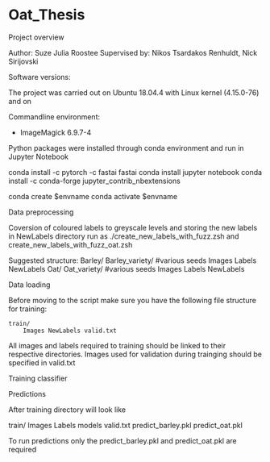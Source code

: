 # Oat_Thesis

Project overview



Author: Suze Julia Roostee
Supervised by: Nikos Tsardakos Renhuldt, Nick Sirijovski

Software versions:

The project was carried out on Ubuntu 18.04.4 with Linux kernel (4.15.0-76) 
and on 

Commandline environment:
- ImageMagick 6.9.7-4

Python packages were installed through conda environment and run in Jupyter Notebook

conda install -c pytorch -c fastai fastai
conda install jupyter notebook
conda install -c conda-forge jupyter_contrib_nbextensions 

conda create $envname 
conda activate $envname

Data preprocessing

Coversion of coloured labels to greyscale levels and storing the new labels in NewLabels directory
run as ./create_new_labels_with_fuzz.zsh
and create_new_labels_with_fuzz_oat.zsh

Suggested structure:
Barley/
	Barley_variety/ #various seeds
		Images Labels NewLabels
Oat/
	Oat_variety/ #various seeds
		Images Labels NewLabels


Data loading

Before moving to the script make sure you have the following file structure for training:

	train/
		Images NewLabels valid.txt

All images and labels required to training should be linked to their respective directories. 
Images used for validation during trainging should be specified in valid.txt 




Training classifier

Predictions

After training directory will look like

train/
	Images  Labels  models  valid.txt predict_barley.pkl predict_oat.pkl

To run predictions only the predict_barley.pkl and predict_oat.pkl are required

